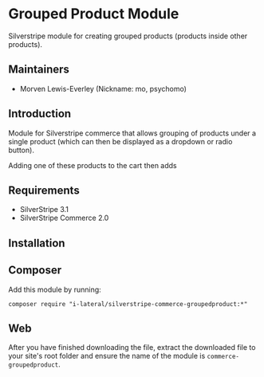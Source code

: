 # Grouped Product Module

Silverstripe module for creating grouped products (products inside other
products).

## Maintainers

 * Morven Lewis-Everley (Nickname: mo, psychomo)
  <morven at ilateral dot co dot uk>

## Introduction

Module for Silverstripe commerce that allows grouping of products under
a single product (which can then be displayed as a dropdown or radio
button).

Adding one of these products to the cart then adds 

## Requirements

 * SilverStripe 3.1
 * SilverStripe Commerce 2.0

## Installation

## Composer

Add this module by running:

    composer require "i-lateral/silverstripe-commerce-groupedproduct:*"

## Web

After you have finished downloading the file, extract the downloaded
file to your site's root folder and ensure the name of the module is
`commerce-groupedproduct`.
